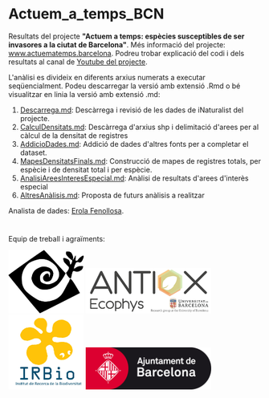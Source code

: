 # Actuem_a_temps_BCN
Resultats del projecte **"Actuem a temps: espècies susceptibles de ser invasores a la ciutat de Barcelona"**. Més informació del projecte: www.actuematemps.barcelona. Podreu trobar explicació del codi i dels resultats al canal de [Youtube del projecte](https://www.youtube.com/channel/UCWqPHUAd-S1ov9pkDZcrU0w).



L'anàlisi es divideix en diferents arxius numerats a executar seqüencialment. Podeu descarregar la versió amb extensió .Rmd o bé visualitzar en linia la versió amb extensió .md:
1. [Descarrega.md](https://github.com/erolafr/Actuem_a_temps_BCN/blob/main/1Descarrega.md): Descàrrega i revisió de les dades de iNaturalist del projecte.
2. [CalculDensitats.md](https://github.com/erolafr/Actuem_a_temps_BCN/blob/main/2CalculDensitats.md): Descàrrega d'arxius shp i delimitació d'arees per al càlcul de la densitat de registres
3. [AddicioDades.md](https://github.com/erolafr/Actuem_a_temps_BCN/blob/main/3AddicioDades.md): Addició de dades d'altres fonts per a completar el dataset.
4. [MapesDensitatsFinals.md](https://github.com/erolafr/Actuem_a_temps_BCN/blob/main/4MapesDensitatsFinals.md): Construcció de mapes de registres totals, per espècie i de densitat total i per espècie.
5. [AnalisiAreesInteresEspecial.md](https://github.com/erolafr/Actuem_a_temps_BCN/blob/main/5AnalisiAreesInteresEspecial.md): Anàlisi de resultats d'arees d'interès especial
6. [AltresAnàlisis.md](https://github.com/erolafr/Actuem_a_temps_BCN/blob/main/6AltresAn%C3%A0lisis.md): Proposta de futurs anàlisis a realitzar

Analista de dades: [Erola Fenollosa](https://erolafenollosa.weebly.com/).

#
Equip de treball i agraïments:


[<img src="https://github.com/erolafr/Actuem_a_temps_BCN/blob/main/Files/logosol.png" width="150"/>](www.actuematemps.barcelona) [<img src="https://github.com/erolafr/Actuem_a_temps_BCN/blob/main/Files/Antiox%20ecophys%20logo%20web.png" width="250"/>](http://antiox-ecophys.com/) [<img src="https://github.com/erolafr/Actuem_a_temps_BCN/blob/main/Files/00419_foto_article.jpg" width="150"/>](http://www.ub.edu/irbio/) [<img src="https://github.com/erolafr/Actuem_a_temps_BCN/blob/main/Files/Ajuntament-BCN-logo.jpg" width="250"/>](https://ajuntament.barcelona.cat/ca/)
